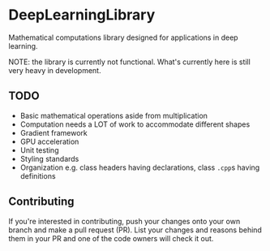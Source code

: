 # DeepLearningLibrary
Mathematical computations library designed for applications in deep learning.

NOTE: the library is currently not functional. What's currently here is still very heavy in development.

## TODO
- Basic mathematical operations aside from multiplication
- Computation needs a LOT of work to accommodate different shapes
- Gradient framework
- GPU acceleration
- Unit testing
- Styling standards
- Organization e.g. class headers having declarations, class `.cpp`s having definitions

## Contributing
If you're interested in contributing, push your changes onto your own branch and make a pull request (PR). List your changes and reasons behind them in your PR and one of the code owners will check it out.
